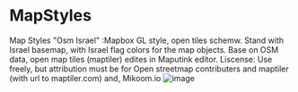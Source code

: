 # MapStyles
Map Styles
"Osm Israel" :Mapbox GL style, open tiles schemw.
Stand with Israel basemap, with Israel flag colors for the map objects.
Base on OSM data, open map tiles (maptiler) edites in Maputink editor.
Liscense: Use freely, but attribution must be for Open streetmap contributers and maptiler (with url to maptiler.com) and, Mikoom.io
![image](https://github.com/rantzk/MapStyles/assets/62098128/d88b6d61-4096-44a6-9803-6019ef18b222)
